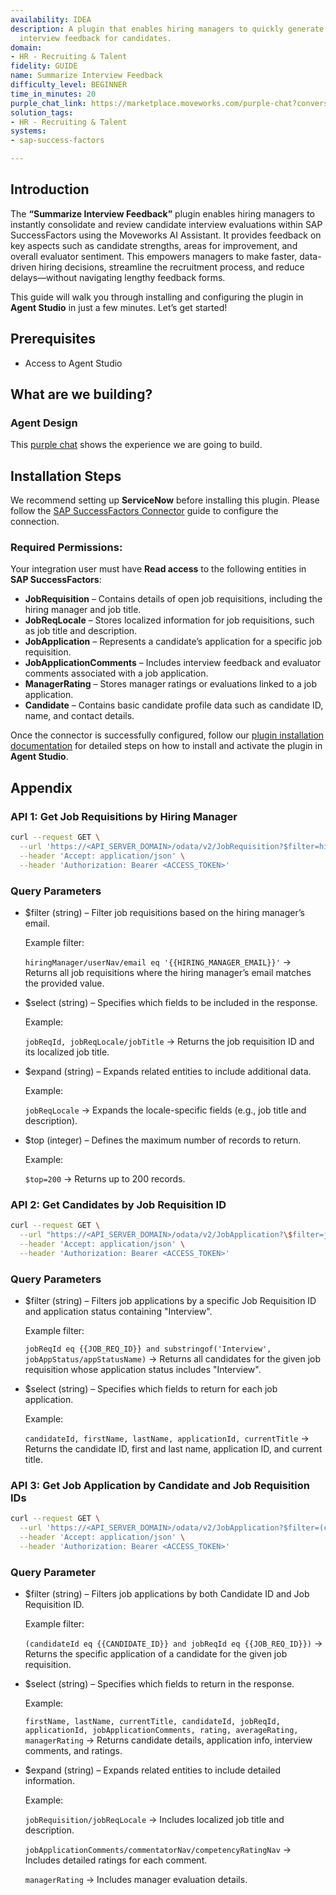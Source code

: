 ```yaml
---
availability: IDEA
description: A plugin that enables hiring managers to quickly generate summaries of
  interview feedback for candidates.
domain:
- HR - Recruiting & Talent
fidelity: GUIDE
name: Summarize Interview Feedback
difficulty_level: BEGINNER
time_in_minutes: 20
purple_chat_link: https://marketplace.moveworks.com/purple-chat?conversation=%7B%22messages%22%3A%5B%7B%22role%22%3A%22user%22%2C%22parts%22%3A%5B%7B%22richText%22%3A%22I+want+to+summarize+interview+feedback+for+a+candidate%22%7D%5D%7D%2C%7B%22role%22%3A%22assistant%22%2C%22parts%22%3A%5B%7B%22reasoningSteps%22%3A%5B%7B%22status%22%3A%22success%22%2C%22richText%22%3A%22Searching+for+active+job+requisitions+in+%3Cb+xmlns%3D%5C%22http%3A%2F%2Fwww.w3.org%2F1999%2Fxhtml%5C%22%3ESAP+SuccessFactors%3C%2Fb%3E...%22%7D%2C%7B%22status%22%3A%22success%22%2C%22richText%22%3A%22Found+5+available+requisitions.%22%7D%5D%7D%2C%7B%22richText%22%3A%22%3Cp+xmlns%3D%5C%22http%3A%2F%2Fwww.w3.org%2F1999%2Fxhtml%5C%22%3EI+can+help+with+that.+Here%27s+a+list+of+available+requisitions+you+can+choose+from%3A%3C%2Fp%3E%3Cul+xmlns%3D%5C%22http%3A%2F%2Fwww.w3.org%2F1999%2Fxhtml%5C%22%3E%3Cli%3E%3Cb%3EML+Engineer%3C%2Fb%3E+%28REQ-00123%29%3C%2Fli%3E%3Cli%3E%3Cb%3EData+Scientist%3C%2Fb%3E+%28REQ-00124%29%3C%2Fli%3E%3Cli%3E%3Cb%3EProduct+Manager%3C%2Fb%3E+%28REQ-00125%29%3C%2Fli%3E%3Cli%3E%3Cb%3ESoftware+Engineer%3C%2Fb%3E+%28REQ-00126%29%3C%2Fli%3E%3Cli%3E%3Cb%3EUX+Designer%3C%2Fb%3E+%28REQ-00127%29%3C%2Fli%3E%3C%2Ful%3E%22%7D%2C%7B%22citations%22%3A%5B%7B%22connectorName%22%3A%22sap-successfactors%22%2C%22citationTitle%22%3A%22ML+Engineer+%28REQ-00123%29%22%7D%2C%7B%22connectorName%22%3A%22sap-successfactors%22%2C%22citationTitle%22%3A%22Data+Scientist+%28REQ-00124%29%22%7D%2C%7B%22connectorName%22%3A%22sap-successfactors%22%2C%22citationTitle%22%3A%22Product+Manager+%28REQ-00125%29%22%7D%2C%7B%22connectorName%22%3A%22sap-successfactors%22%2C%22citationTitle%22%3A%22Software+Engineer+%28REQ-00126%29%22%7D%2C%7B%22connectorName%22%3A%22sap-successfactors%22%2C%22citationTitle%22%3A%22UX+Designer+%28REQ-00127%29%22%7D%5D%7D%5D%7D%2C%7B%22role%22%3A%22user%22%2C%22parts%22%3A%5B%7B%22richText%22%3A%22ML+engineer+requisition%22%7D%5D%7D%2C%7B%22role%22%3A%22assistant%22%2C%22parts%22%3A%5B%7B%22reasoningSteps%22%3A%5B%7B%22status%22%3A%22success%22%2C%22richText%22%3A%22Retrieving+candidates+who+have+interviewed+for+%3Cb+xmlns%3D%5C%22http%3A%2F%2Fwww.w3.org%2F1999%2Fxhtml%5C%22%3EML+Engineer+%28REQ-00123%29%3C%2Fb%3E+in+%3Cb+xmlns%3D%5C%22http%3A%2F%2Fwww.w3.org%2F1999%2Fxhtml%5C%22%3ESAP+SuccessFactors%3C%2Fb%3E...%22%7D%2C%7B%22status%22%3A%22success%22%2C%22richText%22%3A%22Found+3+candidates.%22%7D%5D%7D%2C%7B%22richText%22%3A%22%3Cp+xmlns%3D%5C%22http%3A%2F%2Fwww.w3.org%2F1999%2Fxhtml%5C%22%3EOkay%2C+I%27ve+found+candidates+who+have+interviewed+for+the+%3Cb%3EML+Engineer%3C%2Fb%3E+requisition%3A%3C%2Fp%3E%3Cul+xmlns%3D%5C%22http%3A%2F%2Fwww.w3.org%2F1999%2Fxhtml%5C%22%3E%3Cli%3E%3Cb%3EJohn+Doe%3C%2Fb%3E+%28john.doe%40example.com%29%3C%2Fli%3E%3Cli%3E%3Cb%3EJane+Smith%3C%2Fb%3E+%28jane.smith%40example.com%29%3C%2Fli%3E%3Cli%3E%3Cb%3EPeter+Jones%3C%2Fb%3E+%28peter.jones%40example.com%29%3C%2Fli%3E%3C%2Ful%3E%22%7D%2C%7B%22citations%22%3A%5B%7B%22connectorName%22%3A%22sap-successfactors%22%2C%22citationTitle%22%3A%22John+Doe%22%7D%2C%7B%22connectorName%22%3A%22sap-successfactors%22%2C%22citationTitle%22%3A%22Jane+Smith%22%7D%2C%7B%22connectorName%22%3A%22sap-successfactors%22%2C%22citationTitle%22%3A%22Peter+Jones%22%7D%5D%7D%5D%7D%2C%7B%22role%22%3A%22user%22%2C%22parts%22%3A%5B%7B%22richText%22%3A%22%3Cp%3Eselect+John%3C%2Fp%3E%22%7D%5D%7D%2C%7B%22role%22%3A%22assistant%22%2C%22parts%22%3A%5B%7B%22reasoningSteps%22%3A%5B%7B%22status%22%3A%22success%22%2C%22richText%22%3A%22Aggregating+interview+feedback+for+%3Cb+xmlns%3D%5C%22http%3A%2F%2Fwww.w3.org%2F1999%2Fxhtml%5C%22%3EJohn+Doe%3C%2Fb%3E+for+the+%3Cb+xmlns%3D%5C%22http%3A%2F%2Fwww.w3.org%2F1999%2Fxhtml%5C%22%3EML+Engineer%3C%2Fb%3E+requisition+from+%3Cb+xmlns%3D%5C%22http%3A%2F%2Fwww.w3.org%2F1999%2Fxhtml%5C%22%3ESAP+SuccessFactors%3C%2Fb%3E...%22%7D%2C%7B%22status%22%3A%22success%22%2C%22richText%22%3A%22Generated+a+comprehensive+summary+of+all+interview+feedback.%22%7D%5D%7D%2C%7B%22richText%22%3A%22%3Cp+xmlns%3D%5C%22http%3A%2F%2Fwww.w3.org%2F1999%2Fxhtml%5C%22%3EHere%27s+a+summary+of+the+interview+feedback+for+%3Cb%3EJohn+Doe%3C%2Fb%3E+for+the+%3Cb%3EML+Engineer%3C%2Fb%3E+requisition%3A%3C%2Fp%3E%3Cp+xmlns%3D%5C%22http%3A%2F%2Fwww.w3.org%2F1999%2Fxhtml%5C%22%3EJohn+demonstrated+strong+technical+skills+in+machine+learning+algorithms+and+data+structures%2C+particularly+in+the+coding+challenge.+Interviewers+consistently+noted+his+clear+communication+and+ability+to+explain+complex+concepts.+While+his+experience+with+distributed+systems+was+considered+foundational%2C+he+showed+eagerness+to+learn+and+adapt.+Overall%2C+interviewers+recommend+proceeding%2C+with+a+potential+focus+area+on+cloud+ML+platform+experience+in+future+interviews+or+onboarding.%3C%2Fp%3E%22%7D%5D%7D%5D%7D
solution_tags:
- HR - Recruiting & Talent
systems:
- sap-success-factors

---
```

## Introduction

The **“Summarize Interview Feedback”** plugin enables hiring managers to instantly consolidate and review candidate interview evaluations within SAP SuccessFactors using the Moveworks AI Assistant. It provides feedback on key aspects such as candidate strengths, areas for improvement, and overall evaluator sentiment. This empowers managers to make faster, data-driven hiring decisions, streamline the recruitment process, and reduce delays—without navigating lengthy feedback forms.

This guide will walk you through installing and configuring the plugin in **Agent Studio** in just a few minutes. Let’s get started!

## **Prerequisites**

- Access to Agent Studio

## **What are we building?**

### Agent Design

This [purple chat](https://marketplace.moveworks.com/purple-chat?conversation=%7B%22messages%22%3A%5B%7B%22role%22%3A%22user%22%2C%22parts%22%3A%5B%7B%22richText%22%3A%22I+want+to+summarize+interview+feedback+for+a+candidate%22%7D%5D%7D%2C%7B%22role%22%3A%22assistant%22%2C%22parts%22%3A%5B%7B%22reasoningSteps%22%3A%5B%7B%22status%22%3A%22success%22%2C%22richText%22%3A%22Searching+for+active+job+requisitions+in+%3Cb+xmlns%3D%5C%22http%3A%2F%2Fwww.w3.org%2F1999%2Fxhtml%5C%22%3ESAP+SuccessFactors%3C%2Fb%3E...%22%7D%2C%7B%22status%22%3A%22success%22%2C%22richText%22%3A%22Found+5+available+requisitions.%22%7D%5D%7D%2C%7B%22richText%22%3A%22%3Cp+xmlns%3D%5C%22http%3A%2F%2Fwww.w3.org%2F1999%2Fxhtml%5C%22%3EI+can+help+with+that.+Here%27s+a+list+of+available+requisitions+you+can+choose+from%3A%3C%2Fp%3E%3Cul+xmlns%3D%5C%22http%3A%2F%2Fwww.w3.org%2F1999%2Fxhtml%5C%22%3E%3Cli%3E%3Cb%3EML+Engineer%3C%2Fb%3E+%28REQ-00123%29%3C%2Fli%3E%3Cli%3E%3Cb%3EData+Scientist%3C%2Fb%3E+%28REQ-00124%29%3C%2Fli%3E%3Cli%3E%3Cb%3EProduct+Manager%3C%2Fb%3E+%28REQ-00125%29%3C%2Fli%3E%3Cli%3E%3Cb%3ESoftware+Engineer%3C%2Fb%3E+%28REQ-00126%29%3C%2Fli%3E%3Cli%3E%3Cb%3EUX+Designer%3C%2Fb%3E+%28REQ-00127%29%3C%2Fli%3E%3C%2Ful%3E%22%7D%2C%7B%22citations%22%3A%5B%7B%22connectorName%22%3A%22sap-successfactors%22%2C%22citationTitle%22%3A%22ML+Engineer+%28REQ-00123%29%22%7D%2C%7B%22connectorName%22%3A%22sap-successfactors%22%2C%22citationTitle%22%3A%22Data+Scientist+%28REQ-00124%29%22%7D%2C%7B%22connectorName%22%3A%22sap-successfactors%22%2C%22citationTitle%22%3A%22Product+Manager+%28REQ-00125%29%22%7D%2C%7B%22connectorName%22%3A%22sap-successfactors%22%2C%22citationTitle%22%3A%22Software+Engineer+%28REQ-00126%29%22%7D%2C%7B%22connectorName%22%3A%22sap-successfactors%22%2C%22citationTitle%22%3A%22UX+Designer+%28REQ-00127%29%22%7D%5D%7D%5D%7D%2C%7B%22role%22%3A%22user%22%2C%22parts%22%3A%5B%7B%22richText%22%3A%22ML+engineer+requisition%22%7D%5D%7D%2C%7B%22role%22%3A%22assistant%22%2C%22parts%22%3A%5B%7B%22reasoningSteps%22%3A%5B%7B%22status%22%3A%22success%22%2C%22richText%22%3A%22Retrieving+candidates+who+have+interviewed+for+%3Cb+xmlns%3D%5C%22http%3A%2F%2Fwww.w3.org%2F1999%2Fxhtml%5C%22%3EML+Engineer+%28REQ-00123%29%3C%2Fb%3E+in+%3Cb+xmlns%3D%5C%22http%3A%2F%2Fwww.w3.org%2F1999%2Fxhtml%5C%22%3ESAP+SuccessFactors%3C%2Fb%3E...%22%7D%2C%7B%22status%22%3A%22success%22%2C%22richText%22%3A%22Found+3+candidates.%22%7D%5D%7D%2C%7B%22richText%22%3A%22%3Cp+xmlns%3D%5C%22http%3A%2F%2Fwww.w3.org%2F1999%2Fxhtml%5C%22%3EOkay%2C+I%27ve+found+candidates+who+have+interviewed+for+the+%3Cb%3EML+Engineer%3C%2Fb%3E+requisition%3A%3C%2Fp%3E%3Cul+xmlns%3D%5C%22http%3A%2F%2Fwww.w3.org%2F1999%2Fxhtml%5C%22%3E%3Cli%3E%3Cb%3EJohn+Doe%3C%2Fb%3E+%28john.doe%40example.com%29%3C%2Fli%3E%3Cli%3E%3Cb%3EJane+Smith%3C%2Fb%3E+%28jane.smith%40example.com%29%3C%2Fli%3E%3Cli%3E%3Cb%3EPeter+Jones%3C%2Fb%3E+%28peter.jones%40example.com%29%3C%2Fli%3E%3C%2Ful%3E%22%7D%2C%7B%22citations%22%3A%5B%7B%22connectorName%22%3A%22sap-successfactors%22%2C%22citationTitle%22%3A%22John+Doe%22%7D%2C%7B%22connectorName%22%3A%22sap-successfactors%22%2C%22citationTitle%22%3A%22Jane+Smith%22%7D%2C%7B%22connectorName%22%3A%22sap-successfactors%22%2C%22citationTitle%22%3A%22Peter+Jones%22%7D%5D%7D%5D%7D%2C%7B%22role%22%3A%22user%22%2C%22parts%22%3A%5B%7B%22richText%22%3A%22%3Cp%3Eselect+John%3C%2Fp%3E%22%7D%5D%7D%2C%7B%22role%22%3A%22assistant%22%2C%22parts%22%3A%5B%7B%22reasoningSteps%22%3A%5B%7B%22status%22%3A%22success%22%2C%22richText%22%3A%22Aggregating+interview+feedback+for+%3Cb+xmlns%3D%5C%22http%3A%2F%2Fwww.w3.org%2F1999%2Fxhtml%5C%22%3EJohn+Doe%3C%2Fb%3E+for+the+%3Cb+xmlns%3D%5C%22http%3A%2F%2Fwww.w3.org%2F1999%2Fxhtml%5C%22%3EML+Engineer%3C%2Fb%3E+requisition+from+%3Cb+xmlns%3D%5C%22http%3A%2F%2Fwww.w3.org%2F1999%2Fxhtml%5C%22%3ESAP+SuccessFactors%3C%2Fb%3E...%22%7D%2C%7B%22status%22%3A%22success%22%2C%22richText%22%3A%22Generated+a+comprehensive+summary+of+all+interview+feedback.%22%7D%5D%7D%2C%7B%22richText%22%3A%22%3Cp+xmlns%3D%5C%22http%3A%2F%2Fwww.w3.org%2F1999%2Fxhtml%5C%22%3EHere%27s+a+summary+of+the+interview+feedback+for+%3Cb%3EJohn+Doe%3C%2Fb%3E+for+the+%3Cb%3EML+Engineer%3C%2Fb%3E+requisition%3A%3C%2Fp%3E%3Cp+xmlns%3D%5C%22http%3A%2F%2Fwww.w3.org%2F1999%2Fxhtml%5C%22%3EJohn+demonstrated+strong+technical+skills+in+machine+learning+algorithms+and+data+structures%2C+particularly+in+the+coding+challenge.+Interviewers+consistently+noted+his+clear+communication+and+ability+to+explain+complex+concepts.+While+his+experience+with+distributed+systems+was+considered+foundational%2C+he+showed+eagerness+to+learn+and+adapt.+Overall%2C+interviewers+recommend+proceeding%2C+with+a+potential+focus+area+on+cloud+ML+platform+experience+in+future+interviews+or+onboarding.%3C%2Fp%3E%22%7D%5D%7D%5D%7D) shows the experience we are going to build.

## **Installation Steps**

We recommend setting up **ServiceNow** before installing this plugin. Please follow the  [SAP SuccessFactors Connector](https://marketplace.moveworks.com/connectors/sap-success-factors#how-to-implement) guide to configure the connection.

### **Required Permissions:**

Your integration user must have **Read access** to the following entities in **SAP SuccessFactors**:

- **JobRequisition** – Contains details of open job requisitions, including the hiring manager and job title.
- **JobReqLocale** – Stores localized information for job requisitions, such as job title and description.
- **JobApplication** – Represents a candidate’s application for a specific job requisition.
- **JobApplicationComments** – Includes interview feedback and evaluator comments associated with a job application.
- **ManagerRating** – Stores manager ratings or evaluations linked to a job application.
- **Candidate** – Contains basic candidate profile data such as candidate ID, name, and contact details.

Once the connector is successfully configured, follow our [plugin installation documentation](https://help.moveworks.com/docs/ai-agent-marketplace-installation) for detailed steps on how to install and activate the plugin in **Agent Studio**.

## Appendix

### API 1: Get Job Requisitions by Hiring Manager

```bash
curl --request GET \
  --url 'https://<API_SERVER_DOMAIN>/odata/v2/JobRequisition?$filter=hiringManager/userNav/email eq '{{HIRING_MANAGER_EMAIL}}'&$select=jobReqId,jobReqLocale/jobTitle&$expand=jobReqLocale&$top=200&$format=json' \
  --header 'Accept: application/json' \
  --header 'Authorization: Bearer <ACCESS_TOKEN>'

```

### Query Parameters

- $filter (string) – Filter job requisitions based on the hiring manager’s email.
    
    Example filter:
    
    `hiringManager/userNav/email eq '{{HIRING_MANAGER_EMAIL}}'` → Returns all job requisitions where the hiring manager’s email matches the provided value.
    
- $select (string) – Specifies which fields to be included in the response.
    
    Example:
    
    `jobReqId, jobReqLocale/jobTitle` → Returns the job requisition ID and its localized job title.
    
- $expand (string) – Expands related entities to include additional data.
    
    Example:
    
    `jobReqLocale` → Expands the locale-specific fields (e.g., job title and description).
    
- $top (integer) – Defines the maximum number of records to return.
    
    Example:
    
    `$top=200` → Returns up to 200 records.
    

### API 2: Get Candidates by Job Requisition ID

```bash
curl --request GET \
  --url "https://<API_SERVER_DOMAIN>/odata/v2/JobApplication?\$filter=jobReqId eq {{JOB_REQ_ID}} and substringof('Interview', jobAppStatus/appStatusName)&\$select=candidateId,firstName,lastName,applicationId,currentTitle&\$format=json" \
  --header 'Accept: application/json' \
  --header 'Authorization: Bearer <ACCESS_TOKEN>'

```

### Query Parameters

- $filter (string) – Filters job applications by a specific Job Requisition ID and application status containing "Interview".
    
    Example filter:
    
    `jobReqId eq {{JOB_REQ_ID}} and substringof('Interview', jobAppStatus/appStatusName)` → Returns all candidates for the given job requisition whose application status includes "Interview".
    
- $select (string) – Specifies which fields to return for each job application.
    
    Example:
    
    `candidateId, firstName, lastName, applicationId, currentTitle` → Returns the candidate ID, first and last name, application ID, and current title.
    

### API 3: Get Job Application by Candidate and Job Requisition IDs

```bash
curl --request GET \
  --url 'https://<API_SERVER_DOMAIN>/odata/v2/JobApplication?$filter=(candidateId eq {{CANDIDATE_ID}} and jobReqId eq {{JOB_REQ_ID}})&$select=firstName,lastName,currentTitle,candidateId,jobReqId,applicationId,jobApplicationComments,rating,averageRating,managerRating&$expand=jobRequisition/jobReqLocale,jobApplicationComments/commentatorNav/competencyRatingNav,managerRating&$format=json' \
  --header 'Accept: application/json' \
  --header 'Authorization: Bearer <ACCESS_TOKEN>'

```

### Query Parameter

- $filter (string) – Filters job applications by both Candidate ID and Job Requisition ID.
    
    Example filter:
    
    `(candidateId eq {{CANDIDATE_ID}} and jobReqId eq {{JOB_REQ_ID}})` → Returns the specific application of a candidate for the given job requisition.
    
- $select (string) – Specifies which fields to return in the response.
    
    Example:
    
    `firstName, lastName, currentTitle, candidateId, jobReqId, applicationId, jobApplicationComments, rating, averageRating, managerRating` → Returns candidate details, application info, interview comments, and ratings.
    
- $expand (string) – Expands related entities to include detailed information.
    
    Example:
    
    `jobRequisition/jobReqLocale` → Includes localized job title and description.
    
    `jobApplicationComments/commentatorNav/competencyRatingNav` → Includes detailed ratings for each comment.
    
    `managerRating` → Includes manager evaluation details.
